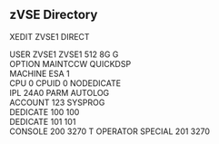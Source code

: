 
**zVSE Directory**
-----------------

XEDIT ZVSE1 DIRECT

USER ZVSE1 ZVSE1 512 8G G     
OPTION MAINTCCW QUICKDSP      
MACHINE ESA 1                 
CPU 0 CPUID 0 NODEDICATE      
IPL 24A0 PARM AUTOLOG         
ACCOUNT 123 SYSPROG           
  DEDICATE 100 100            
  DEDICATE 101 101            
  CONSOLE 200 3270 T OPERATOR 
  SPECIAL 201 3270            


